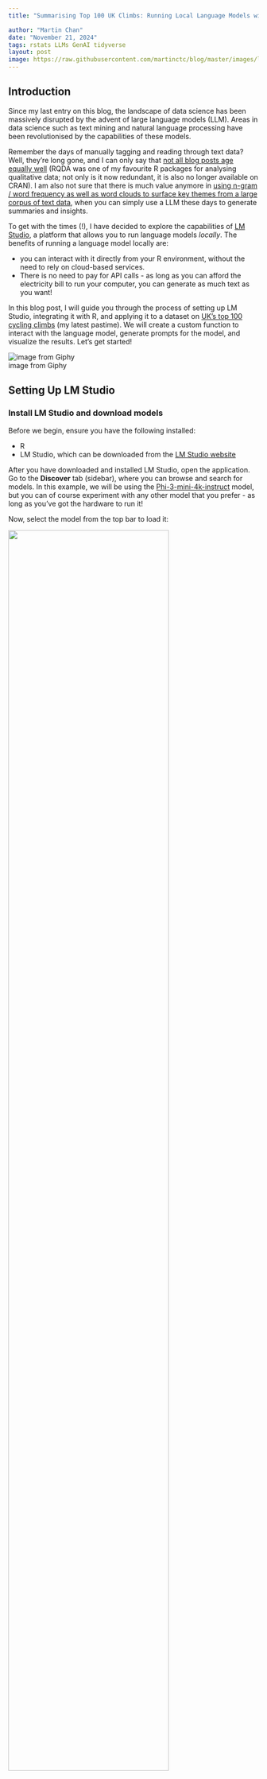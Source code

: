 ```yaml
---
title: "Summarising Top 100 UK Climbs: Running Local Language Models with LM Studio and R"

author: "Martin Chan"
date: "November 21, 2024"
tags: rstats LLMs GenAI tidyverse
layout: post
image: https://raw.githubusercontent.com/martinctc/blog/master/images/lm-studio/pidcock.gif
---
```


<script src="{{ site.url }}{{ site.baseurl }}/knitr_files/Local_Language_Models_with_LM_Studio_and_R_files/header-attrs-2.29/header-attrs.js"></script>

<section class="main-content">
<div id="introduction" class="section level2">
<h2>Introduction</h2>
<p>Since my last entry on this blog, the landscape of data science has
been massively disrupted by the advent of large language models (LLM).
Areas in data science such as text mining and natural language
processing have been revolutionised by the capabilities of these
models.</p>
<p>Remember the days of manually tagging and reading through text data?
Well, they’re long gone, and I can only say that <a
href="https://martinctc.github.io/blog/a-short-r-package-review-rqda/">not
all blog posts age equally well</a> (RQDA was one of my favourite R
packages for analysing qualitative data; not only is it now redundant,
it is also no longer available on CRAN). I am also not sure that there
is much value anymore in <a
href="https://martinctc.github.io/blog/Copy-and-paste_wordclouds_in_R/">using
n-gram / word frequency as well as word clouds to surface key themes
from a large corpus of text data</a>, when you can simply use a LLM
these days to generate summaries and insights.</p>
<p>To get with the times (!), I have decided to explore the capabilities
of <a href="https://lmstudio.ai/">LM Studio</a>, a platform that allows
you to run language models <em>locally</em>. The benefits of running a
language model locally are:</p>
<ul>
<li>you can interact with it directly from your R environment, without
the need to rely on cloud-based services.</li>
<li>There is no need to pay for API calls - as long as you can afford
the electricity bill to run your computer, you can generate as much text
as you want!</li>
</ul>
<p>In this blog post, I will guide you through the process of setting up
LM Studio, integrating it with R, and applying it to a dataset on <a
href="https://cyclinguphill.com/100-climbs/">UK’s top 100 cycling
climbs</a> (my latest pastime). We will create a custom function to
interact with the language model, generate prompts for the model, and
visualize the results. Let’s get started!</p>
<div class="float">
<img
src="https://raw.githubusercontent.com/martinctc/blog/master/images/lm-studio/pidcock.gif"
alt="image from Giphy" />
<div class="figcaption">image from Giphy</div>
</div>
</div>
<div id="setting-up-lm-studio" class="section level2">
<h2>Setting Up LM Studio</h2>
<div id="install-lm-studio-and-download-models" class="section level3">
<h3>Install LM Studio and download models</h3>
<p>Before we begin, ensure you have the following installed:</p>
<ul>
<li>R</li>
<li>LM Studio, which can be downloaded from the <a
href="https://lmstudio.com/download">LM Studio website</a></li>
</ul>
<p>After you have downloaded and installed LM Studio, open the
application. Go to the <strong>Discover</strong> tab (sidebar), where
you can browse and search for models. In this example, we will be using
the <a
href="https://huggingface.co/microsoft/Phi-3-mini-4k-instruct">Phi-3-mini-4k-instruct</a>
model, but you can of course experiment with any other model that you
prefer - as long as you’ve got the hardware to run it!</p>
<p>Now, select the model from the top bar to load it:</p>
<p><img src="{{ site.url }}{{ site.baseurl }}\images\lm-studio\load-model.png" width="80%" /></p>
<p>To check that everything is working fine, go to the
<strong>Chat</strong> tab on the sidebar and start a new chat to
interact with the Phi-3 model directly. You’ve now got your language
model up and running!</p>
</div>
<div id="required-r-packages" class="section level3">
<h3>Required R Packages</h3>
<p>To effectively work with LM Studio, we will need several R
packages:</p>
<ul>
<li><strong>tidyverse</strong> - for data manipulation</li>
<li><strong>httr</strong> - for API interaction</li>
<li><strong>jsonlite</strong> - for JSON parsing</li>
</ul>
<p>You can install/update them all with one line of code:</p>
<div class="sourceCode" id="cb1"><pre class="sourceCode r"><code class="sourceCode r"><span id="cb1-1"><a href="#cb1-1" tabindex="-1"></a><span class="co"># Install necessary packages</span></span>
<span id="cb1-2"><a href="#cb1-2" tabindex="-1"></a><span class="fu">install.packages</span>(<span class="fu">c</span>(<span class="st">&quot;tidyverse&quot;</span>, <span class="st">&quot;httr&quot;</span>, <span class="st">&quot;jsonlite&quot;</span>))</span></code></pre></div>
<p>Let us set up the R script by loading the packages and the data we
will be working with:</p>
<div class="sourceCode" id="cb2"><pre class="sourceCode r"><code class="sourceCode r"><span id="cb2-1"><a href="#cb2-1" tabindex="-1"></a><span class="co"># Load the packages</span></span>
<span id="cb2-2"><a href="#cb2-2" tabindex="-1"></a><span class="fu">library</span>(tidyverse)</span>
<span id="cb2-3"><a href="#cb2-3" tabindex="-1"></a><span class="fu">library</span>(httr)</span>
<span id="cb2-4"><a href="#cb2-4" tabindex="-1"></a><span class="fu">library</span>(jsonlite)</span>
<span id="cb2-5"><a href="#cb2-5" tabindex="-1"></a></span>
<span id="cb2-6"><a href="#cb2-6" tabindex="-1"></a>top_100_climbs_df <span class="ot">&lt;-</span> <span class="fu">read_csv</span>(<span class="st">&quot;https://raw.githubusercontent.com/martinctc/blog/refs/heads/master/datasets/top_100_climbs.csv&quot;</span>)</span></code></pre></div>
<p>The <code>top_100_climbs_df</code> dataset contains information on
the top 100 cycling climbs in the UK, which I’ve pulled from the <a
href="https://cyclinguphill.com/100-climbs/">Cycling Uphill website</a>,
originally put together by <a
href="https://www.100climbs.co.uk/contact-me">Simon Warren</a>. These
are 100 rows, and the following columns in the dataset:</p>
<ul>
<li><code>climb_id</code>: row unique identifier for the climb</li>
<li><code>climb</code>: name of the climb</li>
<li><code>height_gain_m</code>: height gain in meters</li>
<li><code>average_gradient</code>: average gradient of the climb</li>
<li><code>length_km</code>: total length of the climb in kilometers</li>
<li><code>max_gradient</code>: maximum gradient of the climb</li>
<li><code>url</code>: URL to the climb’s page on Cycling Uphill</li>
</ul>
<p>Here is what the dataset looks like when we run
<code>dplyr::glimpse()</code>:</p>
<div class="sourceCode" id="cb3"><pre class="sourceCode r"><code class="sourceCode r"><span id="cb3-1"><a href="#cb3-1" tabindex="-1"></a><span class="fu">glimpse</span>(top_100_climbs_df)</span></code></pre></div>
<pre><code>## Rows: 100
## Columns: 7
## $ climb_id         &lt;dbl&gt; 1, 2, 3, 4, 5, 6, 7, 8, 9, 10, 11, 12, 13, 14, 15, 16…
## $ climb            &lt;chr&gt; &quot;Cheddar Gorge&quot;, &quot;Weston Hill&quot;, &quot;Crowcombe Combe&quot;, &quot;P…
## $ height_gain_m    &lt;dbl&gt; 150, 165, 188, 372, 326, 406, 166, 125, 335, 163, 346…
## $ average_gradient &lt;dbl&gt; 0.05, 0.09, 0.15, 0.12, 0.10, 0.04, 0.11, 0.11, 0.06,…
## $ length_km        &lt;dbl&gt; 3.5, 1.8, 1.2, 4.9, 3.2, 11.0, 1.5, 1.1, 5.4, 1.4, 9.…
## $ max_gradient     &lt;dbl&gt; 0.16, 0.18, 0.25, 0.25, 0.17, 0.12, 0.25, 0.18, 0.12,…
## $ url              &lt;chr&gt; &quot;https://cyclinguphill.com/cheddar-gorge/&quot;, &quot;https://…</code></pre>
<p>Our goal here is to use this dataset to generate text descriptions
for each of the climbs using the language model. Since this is for text
generation, we will do a bit of cleaning up of the dataset, converting
gradient values to percentages:</p>
<div class="sourceCode" id="cb5"><pre class="sourceCode r"><code class="sourceCode r"><span id="cb5-1"><a href="#cb5-1" tabindex="-1"></a>top_100_climbs_df_clean <span class="ot">&lt;-</span> top_100_climbs_df <span class="sc">%&gt;%</span></span>
<span id="cb5-2"><a href="#cb5-2" tabindex="-1"></a>  <span class="fu">mutate</span>(</span>
<span id="cb5-3"><a href="#cb5-3" tabindex="-1"></a>    <span class="at">average_gradient =</span> scales<span class="sc">::</span><span class="fu">percent</span>(average_gradient),</span>
<span id="cb5-4"><a href="#cb5-4" tabindex="-1"></a>    <span class="at">max_gradient =</span> scales<span class="sc">::</span><span class="fu">percent</span>(max_gradient)</span>
<span id="cb5-5"><a href="#cb5-5" tabindex="-1"></a>    )</span></code></pre></div>
</div>
<div id="setting-up-the-local-endpoint" class="section level3">
<h3>Setting up the Local Endpoint</h3>
<p>Once you have got your model in LM Studio up and running, you can set
up a local endpoint to interact with it directly from your R
environment.</p>
<p>To do this, go to the <strong>Developer</strong> tab on the sidebar,
and click ‘Start Server (Ctrl + R)’.</p>
<p>Setting up a local endpoint allows you to interact with the language
model directly from your R environment. If you leave your default
settings unchanged, your endpoints should be as follows:</p>
<ul>
<li>GET <a href="http://localhost:1234/v1/models"
class="uri">http://localhost:1234/v1/models</a></li>
<li>POST <a href="http://localhost:1234/v1/chat/completions"
class="uri">http://localhost:1234/v1/chat/completions</a></li>
<li>POST <a href="http://localhost:1234/v1/completions"
class="uri">http://localhost:1234/v1/completions</a></li>
<li>POST <a href="http://localhost:1234/v1/embeddings"
class="uri">http://localhost:1234/v1/embeddings</a></li>
</ul>
<p><img src="{{ site.url }}{{ site.baseurl }}\images\lm-studio\start-server.png" width="80%" /></p>
<p>In this article, we will be using the chat completions endpoint for
summarising / generating text.</p>
</div>
</div>
<div id="writing-a-custom-function-to-connect-to-the-local-endpoint"
class="section level2">
<h2>Writing a Custom Function to Connect to the Local Endpoint</h2>
<p>The next step here is to write a custom function that will allow us
to send our prompt to the local endpoint and retrieve the response from
the language model. Since we have 100 climbs to describe, writing a
custom function allows us to scale the logic for interacting with the
model, which save us time and reduces the risk of errors. We can also
reuse this function as a template for other future projects.</p>
<div id="creating-a-custom-function" class="section level3">
<h3>Creating a custom function</h3>
<p>Below is a code snippet for creating a custom function to communicate
with your local LM Studio endpoint:</p>
<div class="sourceCode" id="cb6"><pre class="sourceCode r"><code class="sourceCode r"><span id="cb6-1"><a href="#cb6-1" tabindex="-1"></a><span class="co"># Define a function to connect to the local endpoint</span></span>
<span id="cb6-2"><a href="#cb6-2" tabindex="-1"></a>send_prompt <span class="ot">&lt;-</span> <span class="cf">function</span>(system_prompt, user_prompt, <span class="at">endpoint =</span> <span class="st">&quot;http://localhost:1234/v1/chat/completions&quot;</span>) {</span>
<span id="cb6-3"><a href="#cb6-3" tabindex="-1"></a></span>
<span id="cb6-4"><a href="#cb6-4" tabindex="-1"></a>  <span class="co"># Define the data payload for the local server</span></span>
<span id="cb6-5"><a href="#cb6-5" tabindex="-1"></a>  data_payload <span class="ot">&lt;-</span> <span class="fu">list</span>(</span>
<span id="cb6-6"><a href="#cb6-6" tabindex="-1"></a>    <span class="at">messages =</span> <span class="fu">list</span>(</span>
<span id="cb6-7"><a href="#cb6-7" tabindex="-1"></a>      <span class="fu">list</span>(<span class="at">role =</span> <span class="st">&quot;system&quot;</span>, <span class="at">content =</span> system_prompt),</span>
<span id="cb6-8"><a href="#cb6-8" tabindex="-1"></a>      <span class="fu">list</span>(<span class="at">role =</span> <span class="st">&quot;user&quot;</span>, <span class="at">content =</span> user_prompt)</span>
<span id="cb6-9"><a href="#cb6-9" tabindex="-1"></a>    ),</span>
<span id="cb6-10"><a href="#cb6-10" tabindex="-1"></a>    <span class="at">temperature =</span> <span class="fl">0.7</span>,</span>
<span id="cb6-11"><a href="#cb6-11" tabindex="-1"></a>    <span class="at">max_tokens =</span> <span class="dv">500</span>,</span>
<span id="cb6-12"><a href="#cb6-12" tabindex="-1"></a>    <span class="at">top_p =</span> <span class="fl">0.9</span>,</span>
<span id="cb6-13"><a href="#cb6-13" tabindex="-1"></a>    <span class="at">frequency_penalty =</span> <span class="fl">0.0</span>,</span>
<span id="cb6-14"><a href="#cb6-14" tabindex="-1"></a>    <span class="at">presence_penalty =</span> <span class="fl">0.0</span></span>
<span id="cb6-15"><a href="#cb6-15" tabindex="-1"></a>  )</span>
<span id="cb6-16"><a href="#cb6-16" tabindex="-1"></a></span>
<span id="cb6-17"><a href="#cb6-17" tabindex="-1"></a>  <span class="co"># Convert the data to JSON</span></span>
<span id="cb6-18"><a href="#cb6-18" tabindex="-1"></a>  json_body <span class="ot">&lt;-</span> <span class="fu">toJSON</span>(data_payload, <span class="at">auto_unbox =</span> <span class="cn">TRUE</span>)</span>
<span id="cb6-19"><a href="#cb6-19" tabindex="-1"></a>  </span>
<span id="cb6-20"><a href="#cb6-20" tabindex="-1"></a>  <span class="co"># Define the URL of the local server</span></span>
<span id="cb6-21"><a href="#cb6-21" tabindex="-1"></a>  response <span class="ot">&lt;-</span> <span class="fu">POST</span>(</span>
<span id="cb6-22"><a href="#cb6-22" tabindex="-1"></a>    endpoint, </span>
<span id="cb6-23"><a href="#cb6-23" tabindex="-1"></a>    <span class="fu">add_headers</span>(</span>
<span id="cb6-24"><a href="#cb6-24" tabindex="-1"></a>      <span class="st">&quot;Content-Type&quot;</span> <span class="ot">=</span> <span class="st">&quot;application/json&quot;</span>),</span>
<span id="cb6-25"><a href="#cb6-25" tabindex="-1"></a>    <span class="at">body =</span> json_body,</span>
<span id="cb6-26"><a href="#cb6-26" tabindex="-1"></a>    <span class="at">encode =</span> <span class="st">&quot;json&quot;</span>)</span>
<span id="cb6-27"><a href="#cb6-27" tabindex="-1"></a></span>
<span id="cb6-28"><a href="#cb6-28" tabindex="-1"></a>  <span class="cf">if</span> (response<span class="sc">$</span>status_code <span class="sc">==</span> <span class="dv">200</span>) {</span>
<span id="cb6-29"><a href="#cb6-29" tabindex="-1"></a>    <span class="co"># Parse response and return the content in JSON format</span></span>
<span id="cb6-30"><a href="#cb6-30" tabindex="-1"></a>    response_content <span class="ot">&lt;-</span> <span class="fu">content</span>(response, <span class="at">as =</span> <span class="st">&quot;parsed&quot;</span>, <span class="at">type =</span> <span class="st">&quot;application/json&quot;</span>)</span>
<span id="cb6-31"><a href="#cb6-31" tabindex="-1"></a>    response_text <span class="ot">&lt;-</span> response_content<span class="sc">$</span>choices[[<span class="dv">1</span>]]<span class="sc">$</span>message<span class="sc">$</span>content</span>
<span id="cb6-32"><a href="#cb6-32" tabindex="-1"></a>    response_text</span>
<span id="cb6-33"><a href="#cb6-33" tabindex="-1"></a></span>
<span id="cb6-34"><a href="#cb6-34" tabindex="-1"></a>  } <span class="cf">else</span> {</span>
<span id="cb6-35"><a href="#cb6-35" tabindex="-1"></a>    <span class="fu">stop</span>(<span class="st">&quot;Error: Unable to connect to the language model&quot;</span>)</span>
<span id="cb6-36"><a href="#cb6-36" tabindex="-1"></a>  }</span>
<span id="cb6-37"><a href="#cb6-37" tabindex="-1"></a>}</span></code></pre></div>
<p>There are a couple of things to note in this function:</p>
<ol style="list-style-type: decimal">
<li>The <code>send_prompt</code> function takes in three arguments:
<code>system_prompt</code>, <code>user_prompt</code>, and
<code>endpoint</code>.</li>
</ol>
<ul>
<li>We distinguish between the system and user prompts here, which is
typically not necessary for a simple chat completion. However, it is
useful for more complex interactions where you want to guide the model
with specific prompts. The system prompt is typically used for providing
overall guidance, context, tone, and boundaries for the behaviour of the
AI, while the user prompt is the actual input that you want the AI to
respond to.</li>
<li>The <code>endpoint</code> is the URL of the local server that we are
connecting to. Note that we have used the chat completions endpoint
here.</li>
</ul>
<ol start="2" style="list-style-type: decimal">
<li>The <code>data_payload</code> is a list that contains the messages
(prompts) and the parameters that you can adjust to control the output
of the language model. These parameters can vary depending on the model
you are using - I typically search for the “API documentation” or the
“API reference” for the model as a guide. Here are the <a
href="https://deepinfra.com/microsoft/Phi-3-medium-4k-instruct/api">parameters
we are using in this example</a>:</li>
</ol>
<ul>
<li><code>messages</code> is a list of messages that the language model
will use to generate the text. In this case, we have a system message
and a user message.</li>
<li><code>temperature</code> controls the randomness of the output. A
higher temperature will result in more random output.</li>
<li><code>max_tokens</code> is the maximum number of tokens that the
language model will generate.</li>
<li><code>top_p</code> is the nucleus sampling parameter, and an
alternative to sampling with temperature. It controls the probability
mass that the model considers when generating the next token.</li>
<li><code>frequency_penalty</code> and <code>presence_penalty</code> are
used to penalize the model for repeating tokens or generating
low-frequency tokens.</li>
</ul>
<ol start="3" style="list-style-type: decimal">
<li><p>The <code>json_body</code> is the JSON representation of the
<code>data_payload</code> list. We need to transform the list into JSON
format because this is what is expected by the local server. We do this
with <code>jsonlite::toJSON()</code>.</p></li>
<li><p>The <code>response</code> object is the result of sending a POST
request to the local server. If the status code of the response is 200,
then we return the content of the response. If there is an error, we
stop the function and print an error message.</p></li>
</ol>
<p>Now that we have our function, let us test it out!</p>
</div>
<div id="testing-the-function" class="section level3">
<h3>Testing the Function</h3>
<p>To ensure your function works as expected, run a simple test:</p>
<div class="sourceCode" id="cb7"><pre class="sourceCode r"><code class="sourceCode r"><span id="cb7-1"><a href="#cb7-1" tabindex="-1"></a><span class="co"># Test the generate_text function</span></span>
<span id="cb7-2"><a href="#cb7-2" tabindex="-1"></a>test_hill <span class="ot">&lt;-</span> top_100_climbs_df_clean <span class="sc">%&gt;%</span></span>
<span id="cb7-3"><a href="#cb7-3" tabindex="-1"></a>  <span class="fu">slice</span>(<span class="dv">1</span>) <span class="sc">%&gt;%</span> <span class="co"># Select the first row</span></span>
<span id="cb7-4"><a href="#cb7-4" tabindex="-1"></a>  jsonlite<span class="sc">::</span><span class="fu">toJSON</span>()</span>
<span id="cb7-5"><a href="#cb7-5" tabindex="-1"></a></span>
<span id="cb7-6"><a href="#cb7-6" tabindex="-1"></a><span class="fu">send_prompt</span>(</span>
<span id="cb7-7"><a href="#cb7-7" tabindex="-1"></a>  <span class="at">system_prompt =</span> <span class="fu">paste</span>(</span>
<span id="cb7-8"><a href="#cb7-8" tabindex="-1"></a>    <span class="st">&quot;You are a sports commentator for the Tour de France.&quot;</span>,</span>
<span id="cb7-9"><a href="#cb7-9" tabindex="-1"></a>    <span class="st">&quot;Describe the following climb to the audience in less than 200 words, using the data.&quot;</span></span>
<span id="cb7-10"><a href="#cb7-10" tabindex="-1"></a>  ),</span>
<span id="cb7-11"><a href="#cb7-11" tabindex="-1"></a>  <span class="at">user_prompt =</span> test_hill</span>
<span id="cb7-12"><a href="#cb7-12" tabindex="-1"></a>  )</span></code></pre></div>
<pre><code>## [1] &quot;Ladies and gentlemen, hold on to your helmets as we approach the infamous Cheddar Gorge climb – a true testament of resilience for any cyclist tackling this segment! Standing at an imposing height gain of approximately 150 meters over its lengthy stretch spanning just under four kilometers, it demands every last drop from our riders. The average gradient here is pitched at around a challenging 5%, but beware – the climb isn&#39;t forgiving with occasional sections that reach up to an extreme 16%! It’s not for the faint-hearted and certainly no place for those looking for respite along this grueling ascent. The Cheddar Gorge will separate contenders from pretenders, all in one breathtakingly scenic setting – a true masterclass of endurance that is sure to make any Tour de France rider&#39;s legs scream!&quot;</code></pre>
<p>Not too bad, right?</p>
</div>
</div>
<div id="running-a-prompt-template-on-the-top-100-climbs-dataset"
class="section level2">
<h2>Running a prompt template on the Top 100 Climbs dataset</h2>
<p>What we have created in the previous section are effectively a prompt
template for the system prompt, and the user prompt is made up of the
data we have on the climbs, converted to JSON format. To apply this
programmatically to all the 100 climbs, we can make use of the
<code>purrr::pmap()</code> function in <strong>tidyverse</strong>, which
can take a data frame as an input parameter and apply a function to each
row of the data frame:</p>
<div class="sourceCode" id="cb9"><pre class="sourceCode r"><code class="sourceCode r"><span id="cb9-1"><a href="#cb9-1" tabindex="-1"></a><span class="co"># Define system prompt</span></span>
<span id="cb9-2"><a href="#cb9-2" tabindex="-1"></a>sys_prompt <span class="ot">&lt;-</span> <span class="fu">paste</span>(</span>
<span id="cb9-3"><a href="#cb9-3" tabindex="-1"></a>  <span class="st">&quot;I have the following data regarding a top 100 climb for road cycling in the UK.&quot;</span>,</span>
<span id="cb9-4"><a href="#cb9-4" tabindex="-1"></a>  <span class="st">&quot;Please help me generate a description based on the available columns, ending with a URL for the reader to find more information.&quot;</span></span>
<span id="cb9-5"><a href="#cb9-5" tabindex="-1"></a>)</span>
<span id="cb9-6"><a href="#cb9-6" tabindex="-1"></a></span>
<span id="cb9-7"><a href="#cb9-7" tabindex="-1"></a><span class="co"># Generated descriptions for all climbs</span></span>
<span id="cb9-8"><a href="#cb9-8" tabindex="-1"></a>top_100_climbs_with_desc <span class="ot">&lt;-</span></span>
<span id="cb9-9"><a href="#cb9-9" tabindex="-1"></a>  top_100_climbs_df_clean <span class="sc">%&gt;%</span></span>
<span id="cb9-10"><a href="#cb9-10" tabindex="-1"></a>  <span class="fu">pmap_dfr</span>(<span class="cf">function</span>(climb_id, climb, height_gain_m, average_gradient, length_km, max_gradient, url) {</span>
<span id="cb9-11"><a href="#cb9-11" tabindex="-1"></a>    user_prompt <span class="ot">&lt;-</span> jsonlite<span class="sc">::</span><span class="fu">toJSON</span>(</span>
<span id="cb9-12"><a href="#cb9-12" tabindex="-1"></a>      <span class="fu">list</span>(</span>
<span id="cb9-13"><a href="#cb9-13" tabindex="-1"></a>        <span class="at">climb =</span> climb,</span>
<span id="cb9-14"><a href="#cb9-14" tabindex="-1"></a>        <span class="at">height_gain_m =</span> height_gain_m,</span>
<span id="cb9-15"><a href="#cb9-15" tabindex="-1"></a>        <span class="at">average_gradient =</span> average_gradient,</span>
<span id="cb9-16"><a href="#cb9-16" tabindex="-1"></a>        <span class="at">length_km =</span> length_km,</span>
<span id="cb9-17"><a href="#cb9-17" tabindex="-1"></a>        <span class="at">max_gradient =</span> max_gradient,</span>
<span id="cb9-18"><a href="#cb9-18" tabindex="-1"></a>        <span class="at">url =</span> url</span>
<span id="cb9-19"><a href="#cb9-19" tabindex="-1"></a>        )</span>
<span id="cb9-20"><a href="#cb9-20" tabindex="-1"></a>        )</span>
<span id="cb9-21"><a href="#cb9-21" tabindex="-1"></a>    </span>
<span id="cb9-22"><a href="#cb9-22" tabindex="-1"></a>    <span class="co"># climb description</span></span>
<span id="cb9-23"><a href="#cb9-23" tabindex="-1"></a>    climb_desc <span class="ot">&lt;-</span> <span class="fu">send_prompt</span>(<span class="at">system_prompt =</span> sys_prompt, <span class="at">user_prompt =</span> user_prompt)</span>
<span id="cb9-24"><a href="#cb9-24" tabindex="-1"></a></span>
<span id="cb9-25"><a href="#cb9-25" tabindex="-1"></a>    <span class="co"># Return original data frame with climb description appended as column</span></span>
<span id="cb9-26"><a href="#cb9-26" tabindex="-1"></a>    <span class="fu">tibble</span>(</span>
<span id="cb9-27"><a href="#cb9-27" tabindex="-1"></a>      <span class="at">climb_id =</span> climb_id,</span>
<span id="cb9-28"><a href="#cb9-28" tabindex="-1"></a>      <span class="at">climb =</span> climb,</span>
<span id="cb9-29"><a href="#cb9-29" tabindex="-1"></a>      <span class="at">height_gain_m =</span> height_gain_m,</span>
<span id="cb9-30"><a href="#cb9-30" tabindex="-1"></a>      <span class="at">average_gradient =</span> average_gradient,</span>
<span id="cb9-31"><a href="#cb9-31" tabindex="-1"></a>      <span class="at">length_km =</span> length_km,</span>
<span id="cb9-32"><a href="#cb9-32" tabindex="-1"></a>      <span class="at">max_gradient =</span> max_gradient,</span>
<span id="cb9-33"><a href="#cb9-33" tabindex="-1"></a>      <span class="at">url =</span> url,</span>
<span id="cb9-34"><a href="#cb9-34" tabindex="-1"></a>      <span class="at">description =</span> climb_desc</span>
<span id="cb9-35"><a href="#cb9-35" tabindex="-1"></a>    )</span>
<span id="cb9-36"><a href="#cb9-36" tabindex="-1"></a>  })</span></code></pre></div>
<p>The <code>top_100_climbs_with_desc</code> data frame now contains the
original data on the top 100 climbs, with an additional column
<code>description</code> that contains the text generated by the
language model. Note that this part might take a little while to run,
depending on the specs of your computer and which model you are
using.</p>
<p>Here are a few examples of the generated descriptions:</p>
<blockquote>
<p>Box Hill is a challenging climb in the UK, with an average gradient
of approximately 5%, and it stretches over a distance of just under 2
kilometers (130 meters height gain). The maximum gradient encountered on
this ascent reaches up to 6%. For more detailed information about Box
Hill’s topography and statistics for road cyclists, you can visit the
Cyclinguphill website: <a
href="https://cyclinguphill.com/box-hill/">https://cyclinguphill.com/box-hill/</a></p>
</blockquote>
<blockquote>
<p>Ditchling Beacon stands as a formidable challenge within the UK’s top
climbs for road cycling, boasting an elevation gain of 142 meters over
its length. With an average gradient that steepens at around 10%,
cyclists can expect to face some serious resistance on this uphill
battle. The total distance covered while tackling the full ascent is
approximately 1.4 kilometers, and it’s noteworthy for reaching a maximum
gradient of up to 17%. For those keenly interested in road cycling
climbs or looking to test their mettle against Ditchling Beacon’s steep
inclines, further details are readily available at <a
href="https://cyclinguphill.com/100-climbs/ditchling-beacon/">https://cyclinguphill.com/100-climbs/ditchling-beacon/</a>.</p>
</blockquote>
<blockquote>
<p>Swains Lane is a challenging road climb featured on the top 100 list
for UK cycling enthusiasts, standing proudly at number one with its
distinctive characteristics: it offers an ascent of 71 meters over just
under half a kilometer (0.9 km). The average gradient throughout this
route maintains a steady and formidable challenge to riders, peaking at
approximately eight percent—a testament to the climb’s consistent
difficulty level. For those seeking even more rigorous testing grounds,
Swains Lane features sections where cyclists can face gradients soaring
up to an impressive 20%, which not only pushes physical limits but also
demands a high degree of technical skill and mental fortitude from the
riders tackling this climb.Riders looking for more detailed information
about this top-tier British road ascent can visit <a
href="https://cyclinguphill.com/swains-lane/">https://cyclinguphill.com/swains-lane/</a>
where they will find comprehensive insights, including historical data
on past climbs and comparisons with other challenging routes across the
UK cycling landscape.</p>
</blockquote>
<p>If you are interested in exploring the entire dataset with the
generated column, you can download this <a
href="https://github.com/martinctc/blog/blob/master/datasets/top_100_climbs_with_descriptions.csv">here</a>.</p>
</div>
<div id="conclusion" class="section level2">
<h2>Conclusion</h2>
<p>In this blog, we’ve explored the process of setting up LM Studio and
integrating local language models into your R workflow. We discussed
installation, creating custom functions to interact with the model,
setting up prompt templates, and ultimately generating text descriptions
from a climbing dataset.</p>
<p>Now it’s your turn! Try implementing the methods outlined in this
blog and share your experiences or questions in the comments section
below. Happy coding!</p>
</div>
</section>
